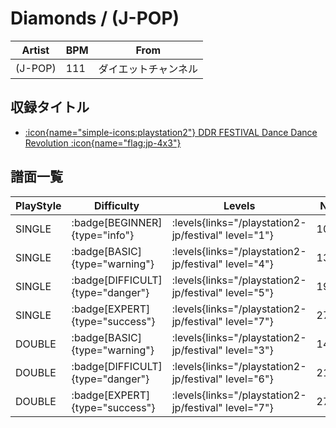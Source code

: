 # Diamonds / (J-POP)

|Artist|BPM|From|
|------|---|----|
|(J-POP)|111|ダイエットチャンネル|

## 収録タイトル

- [:icon{name="simple-icons:playstation2"} DDR FESTIVAL Dance Dance Revolution :icon{name="flag:jp-4x3"}](/playstation2-jp/festival)

## 譜面一覧

|PlayStyle|Difficulty|Levels|Notes|Movie|
|---------|----------|------|-----|-----|
|SINGLE| :badge[BEGINNER]{type="info"}| :levels{links="/playstation2-jp/festival" level="1"}|104/1||
|SINGLE| :badge[BASIC]{type="warning"}| :levels{links="/playstation2-jp/festival" level="4"}|136/0||
|SINGLE| :badge[DIFFICULT]{type="danger"}| :levels{links="/playstation2-jp/festival" level="5"}|197/0||
|SINGLE| :badge[EXPERT]{type="success"}| :levels{links="/playstation2-jp/festival" level="7"}|271/0||
|DOUBLE| :badge[BASIC]{type="warning"}| :levels{links="/playstation2-jp/festival" level="3"}|148/0||
|DOUBLE| :badge[DIFFICULT]{type="danger"}| :levels{links="/playstation2-jp/festival" level="6"}|210/13||
|DOUBLE| :badge[EXPERT]{type="success"}| :levels{links="/playstation2-jp/festival" level="7"}|278/7||
